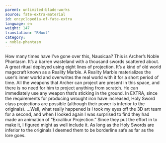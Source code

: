 ```yaml
---
parent: unlimited-blade-works
source: fate-extra-material
id: encyclopedia-of-fate-extra
language: en
weight: 147
translation: "RHuot"
category:
- noble-phantasm
---
```


How many times have I’ve gone over this, Nausicaa?
This is Archer’s Noble Phantasm. It’s a barren wasteland with a thousand swords scattered about.
A great ritual deployed using eight lines of projection.
It’s a kind of old world magecraft known as a Reality Marble. A Reality Marble materializes the user’s inner world and overwrites the real world with it for a short period of time.
All the weapons that Archer can project are present in this space, and there is no need for him to project anything from scratch. He can immediately use any weapon that’s sticking in the ground.
In EXTRA, since the requirements for producing wrought iron have increased, Holy Sword class projections are possible (although their power is inferior to the originals).
…Well, what really happened is I took my eyes off the 3D art team for a second, and when I looked again I was surprised to find they had made an animation of “Excalibur Projection.” Since they put the effort in to make it, I figured might as well include it. As long as the Holy Swords are inferior to the originals I deemed them to be borderline safe as far as the lore goes.
